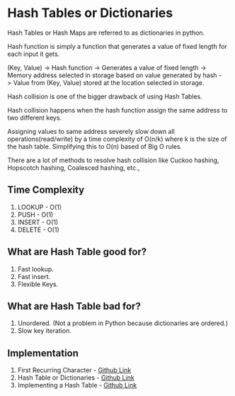 # Hash Tables or Dictionaries

Hash Tables or Hash Maps are referred to as dictionaries in python.

Hash function is simply a function that generates a value of fixed length for each input it gets.

(Key, Value) -> Hash function -> Generates a value of fixed length -> Memory address selected in storage based on value generated by hash -> Value from (Key, Value) stored at the location selected in storage.

Hash collision is one of the bigger drawback of using Hash Tables.

Hash collision happens when the hash function assign the same address to two different keys.

Assigning values to same address severely slow down all operations(read/write) by a time complexity of O(n/k) where k is the size of the hash table. Simplifying this to O(n) based of Big O rules.

There are a lot of methods to resolve hash collision like Cuckoo hashing, Hopscotch hashing, Coalesced hashing, etc.,

## Time Complexity

1. LOOKUP - O(1)
2. PUSH - O(1)
3. INSERT - O(1)
4. DELETE - O(1)

## What are Hash Table good for?

1. Fast lookup.
2. Fast insert.
3. Flexible Keys.

## What are Hash Table bad for?

1. Unordered. (Not a problem in Python because dictionaries are ordered.)
2. Slow key iteration.

## Implementation

1. First Recurring Character - [Github Link](https://github.com/grandeurkoe/data-structures-and-algorithms/tree/4f0a0409009e63683acc86bdb94471532b085e7e/data-structures/hash-tables-or-dictionaries/first-recurring-character)
2. Hash Table or Dictionaries - [Github Link](https://github.com/grandeurkoe/data-structures-and-algorithms/tree/4f0a0409009e63683acc86bdb94471532b085e7e/data-structures/hash-tables-or-dictionaries/hash-tables-or-dictionaries)
3. Implementing a Hash Table - [Github Link](https://github.com/grandeurkoe/data-structures-and-algorithms/tree/4f0a0409009e63683acc86bdb94471532b085e7e/data-structures/hash-tables-or-dictionaries/implementing-a-hash-table)